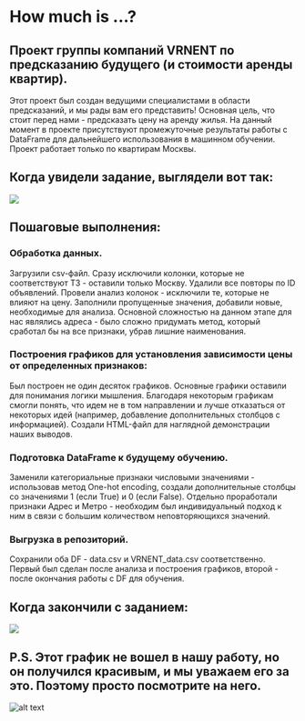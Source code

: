 # How much is ...?
## Проект группы компаний VRNENT по предсказанию будущего (и стоимости аренды квартир).

Этот проект был создан ведущими специалистами в области предсказаний, и мы рады вам его представить!
Основная цель, что стоит перед нами - предсказать цену на аренду жилья.
На данный момент в проекте присутствуют промежуточные результаты работы с DataFrame для дальнейшего использования в машинном обучении.
Проект работает только по квартирам Москвы.

## Когда увидели задание, выглядели вот так:
![](https://github.com/cdxxi/Project_pfase0/blob/main/sweaty-speedruner.gif)

## Пошаговые выполнения:
### Обработка данных.
Загрузили csv-файл. Сразу исключили колонки, которые не соответствуют ТЗ - оставили только Москву. Удалили все повторы по ID объявлений. Провели анализ колонок - исключили те, которые не влияют на цену. Заполнили пропущенные значения, добавили новые, необходимые для анализа. Основной сложностью на данном этапе для нас являлись адреса - было сложно придумать метод, который сработал бы на все признаки, убрав лишние наименования. 

### Построения графиков для установления зависимости цены от определенных признаков:
Был построен не один десяток графиков. Основные графики оставили для понимания логики мышления. Благодаря некоторым графикам смогли понять, что идем не в том направлении и лучше отказаться от некоторых идей (например, добавление дополнительных столбцов с информацией).
Создали HTML-файл для наглядной демонстрации наших выводов.

### Подготовка DataFrame к будущему обучению.
Заменили категориальные признаки числовыми значениями - использовав метод One-hot encoding, создали дополнительные столбцы со значениями 1 (если True) и 0 (если False). Отдельно проработали признаки Адрес и Метро - необходим был индивидуальный подход к ним в связи с большим количеством неповторяющихся значений. 

### Выгрузка в репозиторий.
Сохранили оба DF - data.csv и VRNENT_data.csv соответственно. Первый был сделан после анализа и построения графиков, второй - после окончания работы с DF для обучения.

## Когда закончили с заданием:
![](/home/cdxxi/Загрузки/shadow-fiend-dota2.gif)

## P.S. Этот график не вошел в нашу работу, но он получился красивым, и мы уважаем его за это. Поэтому просто посмотрите на него.
![alt text](/home/cdxxi/Загрузки/photo_2024-12-19_20-31-01.jpg)


